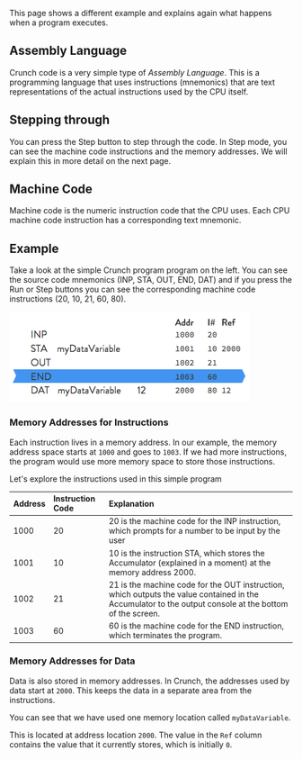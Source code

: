 This page shows a different example and explains again what happens when a program executes.

## Assembly Language
Crunch code is a very simple type of *Assembly Language*. This is a programming language that uses instructions (mnemonics) that are text representations of the actual instructions used by the CPU itself.

## Stepping through
You can press the Step button to step through the code. In Step mode, you can see the machine code instructions and the memory addresses. We will explain this in more detail on the next page.

## Machine Code
Machine code is the numeric instruction code that the CPU uses. Each CPU machine code instruction has a corresponding text mnemonic.

## Example
Take a look at the simple Crunch program program on the left. You can see the source code mnemonics (INP, STA, OUT, END, DAT) and if you press the Run or Step buttons you can see the corresponding machine code instructions (20, 10, 21, 60, 80).

![](.guides/img/i-1.png)

### Memory Addresses for Instructions
Each instruction lives in a memory address. In our example, the memory address space starts at `1000` and goes to `1003`. If we had more instructions, the program would use more memory space to store those instructions.

Let's explore the instructions used in this simple program

| Address | Instruction Code | Explanation |
| :- | :- | :- |
| 1000 | 20 | 20 is the machine code for the INP instruction, which prompts for a number to be input by the user |
| 1001 | 10 | 10 is the instruction STA, which stores the Accumulator (explained in a moment) at the memory address 2000.|
| 1002 | 21 | 21 is the machine code for the OUT instruction, which outputs the value contained in the Accumulator to the output console at the bottom of the screen. |
| 1003 | 60 | 60 is the machine code for the END instruction, which terminates the program. |

### Memory Addresses for Data
Data is also stored in memory addresses. In Crunch, the addresses used by data start at `2000`. This keeps the data in a separate area from the instructions.

You can see that we have used one memory location called `myDataVariable`.

This is located at address location `2000`. The value in the `Ref` column contains the value that it currently stores, which is initially `0`.
